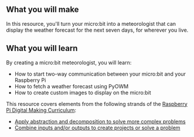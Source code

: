 ## What you will make
In this resource, you'll turn your micro:bit into a meteorologist that can display the weather forecast for the next seven days, for wherever you live.

## What you will learn
By creating a micro:bit meteorologist, you will learn:

- How to start two-way communication between your micro:bit and your Raspberry Pi
- How to fetch a weather forecast using PyOWM
- How to create custom images to display on the micro:bit

This resource covers elements from the following strands of the [Raspberry Pi Digital Making Curriculum](https://www.raspberrypi.org/curriculum/):

- [Apply abstraction and decomposition to solve more complex problems](https://www.raspberrypi.org/curriculum/programming/developer)
- [Combine inputs and/or outputs to create projects or solve a problem](https://www.raspberrypi.org/curriculum/physical-computing/builder)

